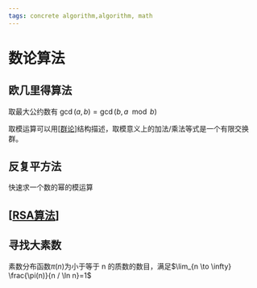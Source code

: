 ```yaml
---
tags: concrete algorithm,algorithm, math
---
```

# 数论算法

## 欧几里得算法

取最大公约数有 $\operatorname{gcd}(a,b)=\operatorname{gcd}(b, a \mod b)$

取模运算可以用[[群论]]结构描述，取模意义上的加法/乘法等式是一个有限交换群。

## 反复平方法

快速求一个数的幂的模运算

## [[RSA算法]]

## 寻找大素数

素数分布函数$\pi(n)$为小于等于 n 的质数的数目，满足$\lim_{n \to \infty} \frac{\pi(n)}{n / \ln n}=1$

[//begin]: # "Autogenerated link references for markdown compatibility"
[群论]: ../../utils/群论.md "群论"
[RSA算法]: ../../../RSA算法.md "RSA算法"
[//end]: # "Autogenerated link references"
